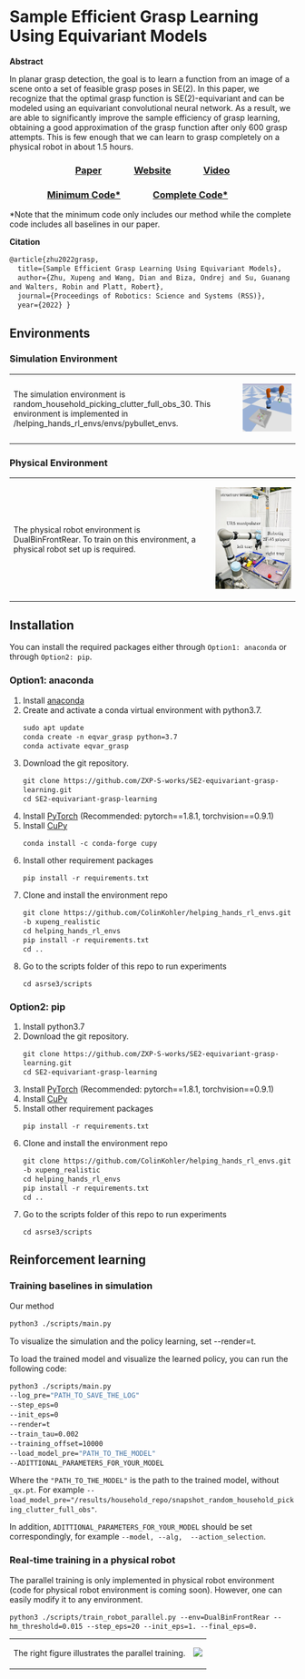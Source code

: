 # Sample Efficient Grasp Learning Using Equivariant Models

**Abstract**

In planar grasp detection, the goal is to learn a function from an image of a scene onto a set of feasible grasp poses
in SE(2). In this paper, we recognize that the optimal grasp function is SE(2)-equivariant and can be modeled
using an equivariant convolutional neural network. As a result, we are able to significantly improve the sample
efficiency of grasp learning, obtaining a good approximation of the grasp function after only 600 grasp attempts. This
is few enough that we can learn to grasp completely on a physical robot in about 1.5 hours.

<h3>
<center>
<a href="https://arxiv.org/abs/2202.09468">Paper</a> &emsp;&emsp;&emsp;
<a href="https://zxp-s-works.github.io/equivariant_grasp_site/">Website</a> &emsp;&emsp;&emsp;
<a href="https://www.youtube.com/watch?v=au59crsgiKw">Video</a>
</center>
</h3>

<h3>
    <center>
        <a href="https://github.com/ZXP-S-works/SE2-equivariant-grasp-learning/tree/main">Minimum Code*</a> &emsp;&emsp;&emsp;
        <a href="https://github.com/ZXP-S-works/SE2-equivariant-grasp-learning/tree/complete_code">Complete Code*</a> &emsp;&emsp;&emsp;
    </center>
</h3>

*Note that the minimum code only includes our method while the complete code includes all baselines in our paper.


**Citation**

```
@article{zhu2022grasp,
  title={Sample Efficient Grasp Learning Using Equivariant Models},
  author={Zhu, Xupeng and Wang, Dian and Biza, Ondrej and Su, Guanang and Walters, Robin and Platt, Robert},
  journal={Proceedings of Robotics: Science and Systems (RSS)},
  year={2022} }
```



## Environments

### Simulation Environment

<table border="0">
 <tr>
    <td>The simulation environment is random_household_picking_clutter_full_obs_30. This environment is implemented in /helping_hands_rl_envs/envs/pybullet_envs.
</td>
    <td><p align="center">
<img width="180%" src="./images/simulation_env.png">
</p></td>
 </tr>
</table>


### Physical Environment


<table border="0">
 <tr>
    <td>The physical robot environment is DualBinFrontRear. To train on this environment, a physical robot set up is required.
</td>
    <td><p align="center">
<img width="150%" src="./images/UR5_setup.png">
</p></td>
 </tr>
</table>


## Installation

You can install the required packages either through `Option1: anaconda` or through `Option2: pip`.

### Option1: anaconda
1. Install [anaconda](https://docs.conda.io/projects/conda/en/latest/user-guide/install/)
1. Create and activate a conda virtual environment with python3.7.
    ```
    sudo apt update
    conda create -n eqvar_grasp python=3.7
    conda activate eqvar_grasp
    ```
1. Download the git repository.
    ```
    git clone https://github.com/ZXP-S-works/SE2-equivariant-grasp-learning.git
    cd SE2-equivariant-grasp-learning
    ```
1. Install [PyTorch](https://pytorch.org/) (Recommended: pytorch==1.8.1, torchvision==0.9.1)
1. Install [CuPy](https://github.com/cupy/cupy)
    ```
    conda install -c conda-forge cupy
    ```
1. Install other requirement packages
    ```
    pip install -r requirements.txt
    ```
1. Clone and install the environment repo 
    ```
    git clone https://github.com/ColinKohler/helping_hands_rl_envs.git -b xupeng_realistic
    cd helping_hands_rl_envs
    pip install -r requirements.txt
    cd ..
    ```
1. Go to the scripts folder of this repo to run experiments
    ```
    cd asrse3/scripts
    ```

### Option2: pip
1. Install python3.7
1. Download the git repository.
    ```
    git clone https://github.com/ZXP-S-works/SE2-equivariant-grasp-learning.git
    cd SE2-equivariant-grasp-learning
    ```
1. Install [PyTorch](https://pytorch.org/) (Recommended: pytorch==1.8.1, torchvision==0.9.1)
1. Install [CuPy](https://github.com/cupy/cupy)
1. Install other requirement packages
    ```
    pip install -r requirements.txt
    ```
1. Clone and install the environment repo 
    ```
    git clone https://github.com/ColinKohler/helping_hands_rl_envs.git -b xupeng_realistic
    cd helping_hands_rl_envs
    pip install -r requirements.txt
    cd ..
    ```
1. Go to the scripts folder of this repo to run experiments
    ```
    cd asrse3/scripts
    ```

## Reinforcement learning


### Training baselines in simulation

Our method
```bash
python3 ./scripts/main.py 
```

To visualize the simulation and the policy learning, set --render=t.

To load the trained model and visualize the learned policy, you can run the following code:
```bash
python3 ./scripts/main.py
--log_pre="PATH_TO_SAVE_THE_LOG"
--step_eps=0
--init_eps=0
--render=t
--train_tau=0.002
--training_offset=10000
--load_model_pre="PATH_TO_THE_MODEL"
--ADITTIONAL_PARAMETERS_FOR_YOUR_MODEL
```
Where the ```"PATH_TO_THE_MODEL"``` is the path to the trained model, without ```_qx.pt```. For example 
```--load_model_pre="/results/household_repo/snapshot_random_household_picking_clutter_full_obs"```.

In addition, ```ADITTIONAL_PARAMETERS_FOR_YOUR_MODEL``` should be set correspondingly, for example ```--model, --alg, 
--action_selection```.

### Real-time training in a physical robot
The parallel training is only implemented in physical robot environment (code for physical robot environment is coming 
soon). However, one can easily modify it to any environment.

```
python3 ./scripts/train_robot_parallel.py --env=DualBinFrontRear --hm_threshold=0.015 --step_eps=20 --init_eps=1. --final_eps=0.
```

<table border="0">
 <tr>
    <td>The right figure illustrates the parallel training.
</td>
    <td><p align="center">
<img width="70%" src="./images/dualbin_paralle_run.png">
</p></td>
 </tr>
</table>


